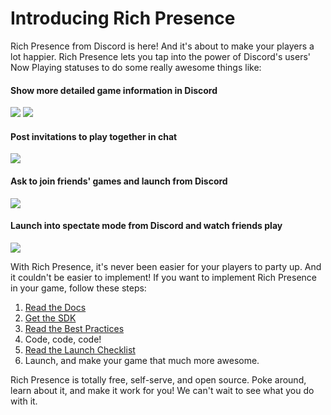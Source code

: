 # Introducing Rich Presence

Rich Presence from Discord is here! And it's about to make your players a lot happier. Rich Presence lets you tap into the power of Discord's users' Now Playing statuses to do some really awesome things like:

#### Show more detailed game information in Discord

![](rp-profile-example-1.png) ![](rp-profile-example-2.png)

#### Post invitations to play together in chat

![](invite.png)

#### Ask to join friends' games and launch from Discord

![](ask-to-join.gif)

#### Launch into spectate mode from Discord and watch friends play

![](spectate.gif)

With Rich Presence, it's never been easier for your players to party up. And it couldn't be easier to implement! If you want to implement Rich Presence in your game, follow these steps:

1. [Read the Docs](#DOCS_HOW_TO/)
2. [Get the SDK](#DOCS_HOW_TO/step-0-get-the-sdk)
3. [Read the Best Practices](#DOCS_BEST_PRACTICES/)
3. Code, code, code!
4. [Read the Launch Checklist](#DOCS_LAUNCH_CHECKLIST/)
6. Launch, and make your game that much more awesome.

Rich Presence is totally free, self-serve, and open source. Poke around, learn about it, and make it work for you! We can't wait to see what you do with it.